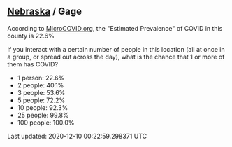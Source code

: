 
## [Nebraska](/united-states/nebraska) / Gage

According to [MicroCOVID.org](http://microcovid.org),
the "Estimated Prevalence" of COVID in this county is 22.6%

If you interact with a certain number of people in this location
(all at once in a group, or spread out across the day), what is the chance that
1 or more of them has COVID?

- 1 person: 22.6%
- 2 people: 40.1%
- 3 people: 53.6%
- 5 people: 72.2%
- 10 people: 92.3%
- 25 people: 99.8%
- 100 people: 100.0%

Last updated: 2020-12-10 00:22:59.298371 UTC
